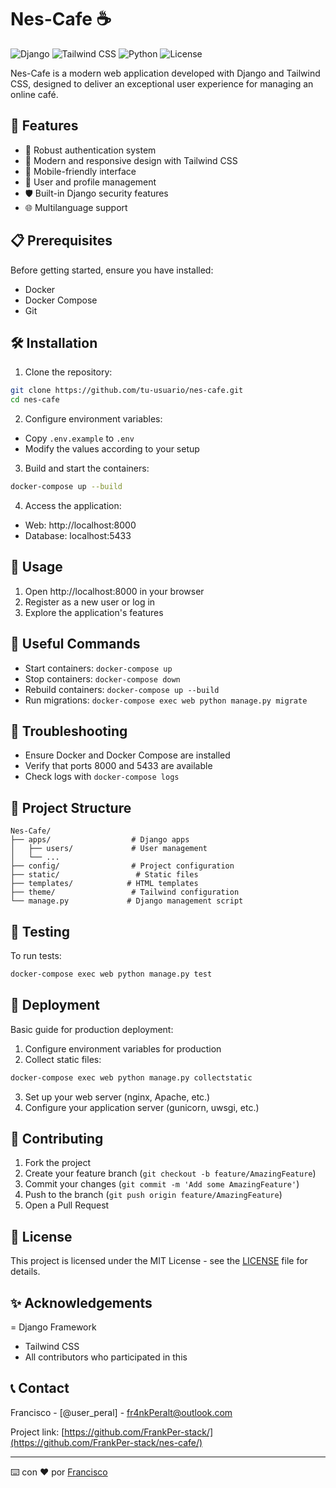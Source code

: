 # Nes-Cafe ☕

![Django](https://img.shields.io/badge/Django-5.1.3-green.svg)
![Tailwind CSS](https://img.shields.io/badge/Tailwind_CSS-3.8.0-blue.svg)
![Python](https://img.shields.io/badge/Python-3.8+-blue.svg)
![License](https://img.shields.io/badge/License-MIT-yellow.svg)

Nes-Cafe is a modern web application developed with Django and Tailwind CSS, designed to deliver an exceptional user experience for managing an online café.

## 🚀  Features

- 🔐 Robust authentication system
- 🎨 Modern and responsive design with Tailwind CSS
- 📱 Mobile-friendly interface
- 🔄 User and profile management
- 🛡️ Built-in Django security features
- 🌐 Multilanguage support


## 📋 Prerequisites

Before getting started, ensure you have installed:

- Docker
- Docker Compose
- Git

## 🛠️ Installation

1. Clone the repository:
```bash
git clone https://github.com/tu-usuario/nes-cafe.git
cd nes-cafe
```

2. Configure environment variables:
- Copy `.env.example` to `.env`
- Modify the values according to your setup

3. Build and start the containers:
```bash
docker-compose up --build
```

4. Access the application:
- Web: http://localhost:8000
- Database: localhost:5433

## 🎯 Usage

1. Open http://localhost:8000 in your browser
2. Register as a new user or log in
3. Explore the application's features

## 🔧 Useful Commands

- Start containers: `docker-compose up`
- Stop containers:  `docker-compose down`
- Rebuild containers: `docker-compose up --build`
- Run migrations: `docker-compose exec web python manage.py migrate`

## 🔧 Troubleshooting
- Ensure Docker and Docker Compose are installed
- Verify that ports 8000 and 5433 are available
- Check logs with `docker-compose logs`

## 🔧 Project Structure

```
Nes-Cafe/
├── apps/                  # Django apps
│   ├── users/             # User management
│   └── ...
├── config/                # Project configuration
├── static/                 # Static files
├── templates/            # HTML templates
├── theme/                 # Tailwind configuration
└── manage.py             # Django management script
```

## 🧪 Testing

To run tests:
```bash
docker-compose exec web python manage.py test
```

## 🚀 Deployment

Basic guide for production deployment:

1. Configure environment variables for production
2. Collect static files:
```bash
docker-compose exec web python manage.py collectstatic
```
3. Set up your web server (nginx, Apache, etc.)
4. Configure your application server (gunicorn, uwsgi, etc.)

## 🤝 Contributing

1. Fork the project
2. Create your feature branch (`git checkout -b feature/AmazingFeature`)
3. Commit your changes (`git commit -m 'Add some AmazingFeature'`)
4. Push to the branch (`git push origin feature/AmazingFeature`)
5. Open a Pull Request

## 📝 License

This project is licensed under the MIT License - see the [LICENSE](LICENSE) file for details.

## ✨ Acknowledgements

= Django Framework
- Tailwind CSS
- All contributors who participated in this

## 📞 Contact

Francisco - [@user_peral] - fr4nkPeralt@outlook.com

Project link: [https://github.com/FrankPer-stack/](https://github.com/FrankPer-stack/nes-cafe/)

---
⌨️ con ❤️ por [Francisco](https://github.com/FrankPer-stack/)
